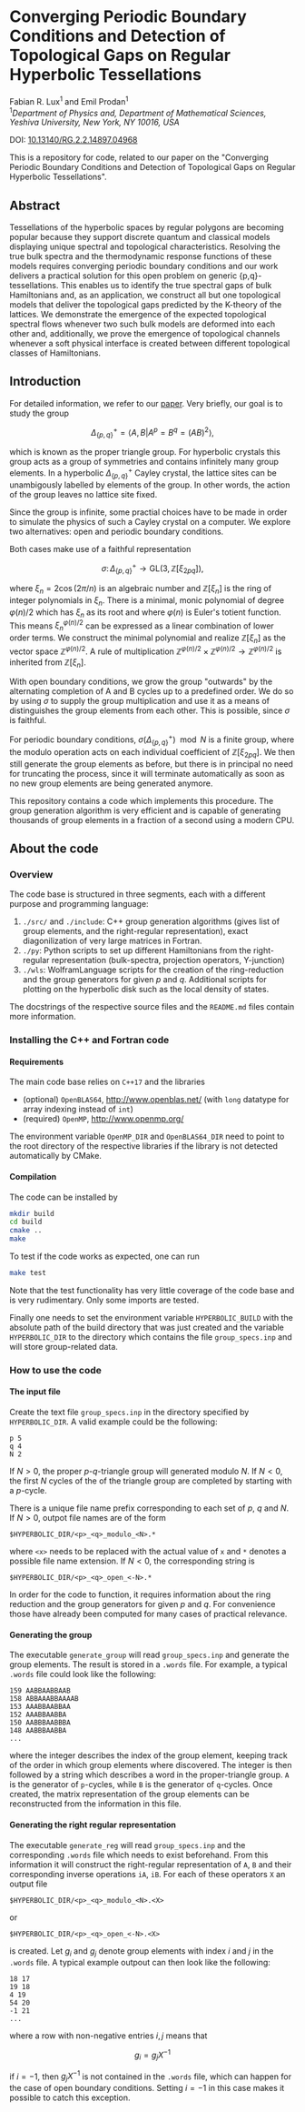 # Converging Periodic Boundary Conditions and Detection of Topological Gaps on Regular Hyperbolic Tessellations
Fabian R. Lux<sup>1</sup> and Emil Prodan<sup>1</sup><br />
<sup>1</sup>*Department of Physics and, Department of Mathematical Sciences, Yeshiva University, New York, NY 10016, USA*

DOI: [10.13140/RG.2.2.14897.04968](http://dx.doi.org/10.13140/RG.2.2.14897.04968)

This is a repository for code, related to our paper on the "Converging Periodic Boundary Conditions and Detection of Topological Gaps on Regular Hyperbolic Tessellations".

## Abstract

Tessellations of the hyperbolic spaces by regular polygons are becoming popular because they support discrete quantum and classical models displaying unique spectral and topological characteristics. Resolving the true bulk spectra and the thermodynamic response functions of these models requires converging periodic boundary conditions and our work delivers a practical solution for this open problem on generic {p,q}-tessellations. This enables us to identify the true spectral gaps of bulk Hamiltonians and, as an application, we construct all but one topological models that deliver the topological gaps predicted by the K-theory of the lattices. We demonstrate the emergence of the expected topological spectral flows whenever two such bulk models are deformed into each other and, additionally, we prove the emergence of topological channels whenever a soft physical interface is created between different topological classes of Hamiltonians.

## Introduction

For detailed information, we refer to our [paper](http://dx.doi.org/10.13140/RG.2.2.14897.04968). Very briefly, our goal is to study the group

$$\Delta_{\lbrace p, q \rbrace}^+ = \langle A, B | A^p = B^q= (AB)^2 \rangle,$$ 

which is known as the proper triangle group. For hyperbolic crystals this group acts as a group of symmetries and contains infinitely many group elements. In a hyperbolic $\Delta_{\lbrace p, q \rbrace}^+$ Cayley crystal, the lattice sites can be unambigously labelled by elements of the group. In other words, the action of the group leaves no lattice site fixed.

Since the group is infinite, some practial choices have to be made in order to simulate the physics of such a Cayley crystal on a computer. We explore two alternatives: open and periodic boundary conditions.

Both cases make use of a faithful representation

$$\sigma \colon \Delta_{\lbrace p, q \rbrace}^+ \to \mathrm{GL}(3, \mathbb{Z}[\xi_{2pq}]),$$

where $\xi_n = 2 \cos(2\pi/n)$ is an algebraic number and $\mathbb{Z}[\xi_{n}]$ is the ring of integer polynomials in $\xi_{n}$.
There is a minimal, monic polynomial of degree $\varphi(n)/2$ which has $\xi_n$ as its root and where $\varphi(n)$ is Euler's totient function.
This means  $\xi_n^{\varphi(n)/2}$ can be expressed as a linear combination of lower order terms. We construct the minimal polynomial and realize $\mathbb{Z}[\xi_{n}]$ as the vector space $\mathbb{Z}^{\varphi(n)/2}$. A rule of multiplication $\mathbb{Z}^{\varphi(n)/2}\times \mathbb{Z}^{\varphi(n)/2} \to \mathbb{Z}^{\varphi(n)/2}$ is inherited from $\mathbb{Z}[\xi_{n}]$.

With open boundary conditions, we grow the group "outwards" by the alternating completion of A and B cycles up to a predefined order. We do so by using $\sigma$ to supply the group multiplication and use it as a means of distinguishes the group elements from each other. This is possible, since $\sigma$ is faithful.

For periodic boundary conditions, $\sigma(\Delta_{\lbrace p, q \rbrace}^+) \mod N$ is a finite group, where the modulo operation acts on each individual coefficient of $\mathbb{Z}[\xi_{2pq}]$. We then still generate the group elements as before, but there is in principal no need for truncating the process, since it will terminate automatically as soon as no new group elements are being generated anymore.

This repository contains a code which implements this procedure. The group generation algorithm is very efficient and is capable of generating thousands of group elements in a fraction of a second using a modern CPU.

## About the code

### Overview

The code base is structured in three segments, each with a different purpose and programming language:

1. `./src/` and `./include`: C++ group generation algorithms (gives list of group elements, and the right-regular representation), exact diagonilization of very large matrices in Fortran.
2. `./py`: Python scripts to set up different Hamiltonians from the right-regular representation (bulk-spectra, projection operators, Y-junction)
3. `./wls`: WolframLanguage scripts for the creation of the ring-reduction and the group generators for given $p$ and $q$. Additional scripts for plotting on the hyperbolic disk such as the local density of states.

The docstrings of the respective source files and the `README.md` files contain more information.

### Installing the C++ and Fortran code

#### Requirements

The main code base relies on `C++17` and the libraries

- (optional) `OpenBLAS64`, http://www.openblas.net/ (with `long` datatype for array indexing instead of `int`)
- (required) `OpenMP`, http://www.openmp.org/

The environment variable `OpenMP_DIR` and `OpenBLAS64_DIR` need to point to the root directory of the respective libraries if the library is not detected automatically by CMake. 

#### Compilation

The code can be installed by 
```bash
mkdir build
cd build
cmake ..
make
```

To test if the code works as expected, one can run 

```bash
make test
```

Note that the test functionality has very little coverage of the code base and is very rudimentary. Only some imports are tested.

Finally one needs to set the environment variable `HYPERBOLIC_BUILD` with the absolute path of the build directory that was just created and the variable `HYPERBOLIC_DIR` to the directory which contains the file `group_specs.inp` and will store group-related data.

### How to use the code

#### The input file

Create the text file `group_specs.inp` in the directory specified by `HYPERBOLIC_DIR`. A valid example could be the following:

```
p 5
q 4
N 2
```

If $N>0$, the proper $p$-$q$-triangle group will generated modulo $N$. If $N<0$, the first $N$ cycles of the of the triangle group are completed by starting with a $p$-cycle.

There is a unique file name prefix corresponding to each set of $p$, $q$ and $N$. If $N>0$, outpot file names are of the form

`$HYPERBOLIC_DIR/<p>_<q>_modulo_<N>.*`

where `<x>` needs to be replaced with the actual value of `x` and `*` denotes a possible file name extension. If $N<0$, the corresponding string is

`$HYPERBOLIC_DIR/<p>_<q>_open_<-N>.*`

In order for the code to function, it requires information about the ring reduction and the group generators for given $p$ and $q$. For convenience those have already been computed for many cases of practical relevance.

#### Generating the group

The executable `generate_group` will read `group_specs.inp` and generate the group elements. The result is stored in a `.words` file. For example, a typical `.words` file could look like the following:

```
159 AABBAABBAAB
158 ABBAAABBAAAAB
153 AAABBAABBAA
152 AAABBAABBA
150 AABBBAABBBA
148 AABBBAABBA
...
```

where the integer describes the index of the group element, keeping track of the order in which group elements where discovered. The integer is then followed by a string which describes a word in the proper-triangle group. `A` is the generator of `p`-cycles, while `B` is the generator of `q`-cycles. Once created, the matrix representation of the group elements can be reconstructed from the information in this file.

#### Generating the right regular representation

The executable `generate_reg` will read `group_specs.inp` and the corresponding `.words` file which needs to exist beforehand. From this information it will construct the right-regular representation of `A`, `B` and their corresponding inverse operations `iA`, `iB`.  For each of these operators `X` an output file 

`$HYPERBOLIC_DIR/<p>_<q>_modulo_<N>.<X>`

or 

`$HYPERBOLIC_DIR/<p>_<q>_open_<-N>.<X>`

is created. Let $g_i$ and $g_j$ denote group elements with index $i$ and $j$ in the `.words` file.
A typical example outpout can then look like the following:

```
18 17
19 18
4 19
54 20
-1 21
...
```

where a row with non-negative entries  $i,j$ means that

$$ g_i = g_j X^{-1}$$

if $i=-1$, then $g_j X^{-1}$ is not contained in the `.words` file, which can happen for the case of open boundary conditions. Setting $i=-1$ in this case makes it possible to catch this exception.
